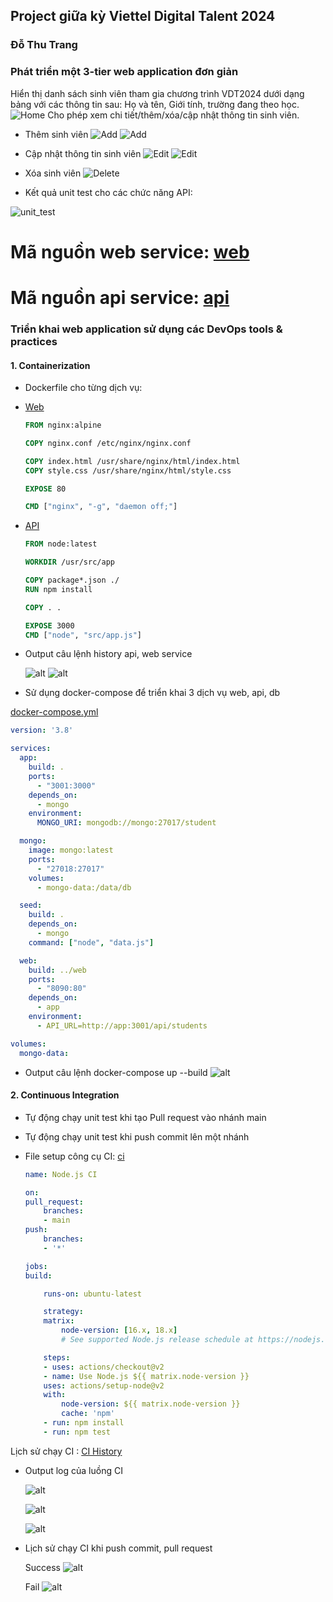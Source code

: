 ## Project giữa kỳ Viettel Digital Talent 2024
### Đỗ Thu Trang

### Phát triển một 3-tier web application đơn giản 
Hiển thị danh sách sinh viên tham gia chương trình VDT2024 dưới dạng bảng với các thông tin sau: Họ và tên, Giới tính, trường đang theo học. 
![Home](./image/overviewweb.png)
Cho phép xem chi tiết/thêm/xóa/cập nhật thông tin sinh viên.
- Thêm sinh viên
![Add](./image/addstudent.png)
![Add](./image/addstudent2.png)

- Cập nhật thông tin sinh viên
![Edit](./image/editstudent1.png)
![Edit](./image/editstudent2.png)

- Xóa sinh viên
![Delete](./image/deletestudent.png)

- Kết quả unit test cho các chức năng API:

 ![unit_test](./image/unittest.png)


# Mã nguồn web service: [web](https://github.com/Do-Trang/web)
# Mã nguồn api service: [api](https://github.com/Do-Trang/api)

### Triển khai web application sử dụng các DevOps tools & practices

#### 1. Containerization 
 - Dockerfile cho từng dịch vụ: 
 - [Web](https://github.com/Do-Trang/web/blob/main/Dockerfile)
      ```Dockerfile
    FROM nginx:alpine

    COPY nginx.conf /etc/nginx/nginx.conf

    COPY index.html /usr/share/nginx/html/index.html
    COPY style.css /usr/share/nginx/html/style.css

    EXPOSE 80

    CMD ["nginx", "-g", "daemon off;"]
    ```

- [API](https://github.com/hantbk/api_service/blob/main/Dockerfile)

    ```Dockerfile
    FROM node:latest

    WORKDIR /usr/src/app

    COPY package*.json ./
    RUN npm install

    COPY . .

    EXPOSE 3000
    CMD ["node", "src/app.js"]

    ```

- Output câu lệnh history api, web service

    ![alt](./image/historydockerweb.png)
    ![alt](./image/historydockerapi.png)

- Sử dụng docker-compose để triển khai 3 dịch vụ web, api, db   

[docker-compose.yml](https://github.com/Do-Trang/api/blob/main/docker-compose.yml)

```yaml
version: '3.8'

services:
  app:
    build: .
    ports:
      - "3001:3000"
    depends_on:
      - mongo
    environment:
      MONGO_URI: mongodb://mongo:27017/student

  mongo:
    image: mongo:latest
    ports:
      - "27018:27017"
    volumes:
      - mongo-data:/data/db

  seed:
    build: .
    depends_on:
      - mongo
    command: ["node", "data.js"]

  web:
    build: ../web
    ports:
      - "8090:80"
    depends_on:
      - app
    environment:
      - API_URL=http://app:3001/api/students

volumes:
  mongo-data:
```
- Output câu lệnh docker-compose up --build
    ![alt](./image/dockerbuild.png)
    

#### 2. Continuous Integration
- Tự động chạy unit test khi tạo Pull request vào nhánh main
- Tự động chạy unit test khi push commit lên một nhánh
 - File setup công cụ CI: [ci](https://github.com/Do-Trang/api/blob/main/.github/workflows/push.yml)

    ```yml
    name: Node.js CI

    on:
    pull_request: 
        branches:
        - main 
    push:
        branches: 
        - '*'

    jobs:
    build:

        runs-on: ubuntu-latest

        strategy:
        matrix:
            node-version: [16.x, 18.x]
            # See supported Node.js release schedule at https://nodejs.org/en/about/releases/

        steps:
        - uses: actions/checkout@v2
        - name: Use Node.js ${{ matrix.node-version }}
        uses: actions/setup-node@v2
        with:
            node-version: ${{ matrix.node-version }}
            cache: 'npm'
        - run: npm install
        - run: npm test
    ```
Lịch sử chạy CI : [CI History](https://github.com/Do-Trang/api/actions)
- Output log của luồng CI

     ![alt](./image/cilog1.png)

     ![alt](./image/cilog2.png)

     ![alt](./image/ci3.png)
     
- Lịch sử chạy CI khi push commit, pull request

    Success
    ![alt](./image/cisuccess.png)

    Fail
    ![alt](./image/cifail.png)